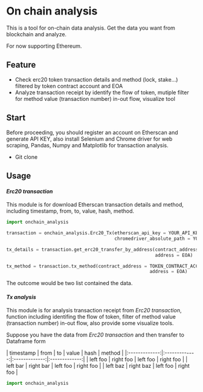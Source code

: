 # On chain analysis 

This is a tool for on-chain data analysis. Get the data you want from blockchain and analyze.

For now supporting Ethereum.

## Feature

* Check erc20 token transaction details and method (lock, stake...) filtered by token contract account and EOA
* Analyze transaction receipt by identify the flow of token, mutiple filter for method value (transaction number) in-out flow, visualize tool

## Start

Before proceeding, you should register an account on Etherscan and generate API KEY, also install Selenium and Chrome driver for web scraping, Pandas, Numpy and Matplotlib for transaction analysis.

* Git clone


## Usage

####  _Erc20 transaction_

This module is for download Etherscan transaction details and method, including timestamp, from, to, value, hash, method.


```python
import onchain_analysis

transaction = onchain_analysis.Erc20_Tx(etherscan_api_key = YOUR_API_KEY, 
                                        chromedriver_absolute_path = YOUR_DRIVER_PATH)

tx_details = transaction.get_erc20_transfer_by_address(contract_address = TOKEN_CONTRACT_ACCOUNT, 
                                                       address = EOA)

tx_method = transaction.tx_method(contract_address = TOKEN_CONTRACT_ACCOUNT,  
                                                     address = EOA)
```

The outcome would be two list contained the data.


####  _Tx analysis_

This module is for analysis transaction receipt from _Erc20 transaction_, function including identifing the flow of token, filter of method value (transaction number) in-out flow, also provide some visualize tools.


Suppose you have the data from _Erc20 transaction_ and then transfer to Dataframe form

| timestamp  | from | to  | value | hash | method |
|:-------------:|:-------------:|:-------------:|:-------------:|
| left foo      | right foo     | left foo      | right foo     |
| left bar      | right bar     | left foo      | right foo     |
| left baz      | right baz     | left foo      | right foo     |
```python
import onchain_analysis


```

























